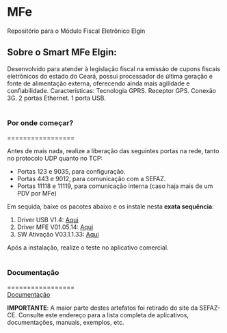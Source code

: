 # MFe

Repositório para o Módulo Fiscal Eletrônico Elgin

## Sobre o Smart MFe Elgin:
Desenvolvido para atender à legislação fiscal na emissão de cupons fiscais eletrônicos do estado do Ceará, possui processador de última geração e fonte de alimentação externa, oferecendo ainda mais agilidade e confiabilidade. Características: Tecnologia GPRS. Receptor GPS. Conexão 3G. 2 portas Ethernet. 1 porta USB.
<br></br>
### Por onde começar?
=================  

Antes de mais nada, realize a liberação das seguintes portas na rede, tanto no protocolo UDP quanto no TCP:

* Portas 123 e 9035, para configuração.
* Portas 443 e 9012, para comunicação com a SEFAZ. 
* Portas 11118 e 11119, para comunicação interna (caso haja mais de um PDV por MFe)


Em sequida, baixe os pacotes abaixo e os instale nesta **exata sequência**:

1. Driver USB V1.4: [Aqui](https://github.com/ElginDeveloperCommunity/MFe/tree/master/Drivers)
2. Driver MFE V01.05.14: [Aqui](https://github.com/ElginDeveloperCommunity/MFe/tree/master/Drivers)
3. SW Ativação V03.1.1.33: [Aqui](https://github.com/ElginDeveloperCommunity/MFe/tree/master/Ativador)

Após a instalação, realize o teste no aplicativo comercial.
<br></br>

### Documentação
=================  
[Documentação](https://github.com/ElginDeveloperCommunity/MFe/tree/master/Documentacao)

**IMPORTANTE**: A maior parte destes artefatos foi retirado do site da SEFAZ-CE. Consulte este endereço para a lista completa de aplicativos, documentações, manuais, exemplos, etc.
